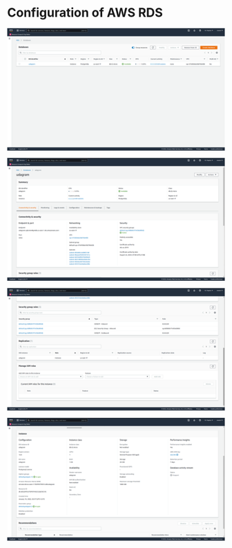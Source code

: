 # Configuration of AWS RDS
![1](/screenshots/rds1.png)

![2](/screenshots/rds2.png)

![3](/screenshots/rds3.png)

![4](/screenshots/rds4.png)
